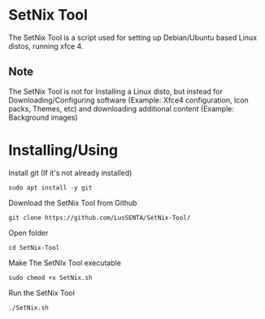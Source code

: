 # SetNix Tool

The SetNix Tool is a script used for setting up Debian/Ubuntu based Linux distos, running xfce 4.

## Note

The SetNix Tool is not for Installing a Linux disto, but instead for Downloading/Configuring software (Example: Xfce4 configuration, Icon packs, Themes, etc) and downloading additional content (Example: Background images)

# Installing/Using

Install git (If it's not already installed)

```
sudo apt install -y git
```
Download the SetNix Tool from Github

```
git clone https://github.com/LusSENTA/SetNix-Tool/
```

Open folder

```
cd SetNix-Tool
```
Make The SetNIx Tool executable

```
sudo chmod +x SetNix.sh
```
Run the SetNix Tool

```
./SetNix.sh
```
